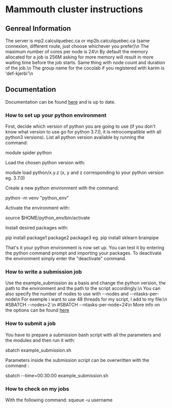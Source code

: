 # Mammouth cluster instructions

## Genreal Information

The server is mp2.calculquebec.ca or mp2b.calculquebec.ca (same connexion, different route, just choose whichever you prefer)\n
The maximum number of cores per node is 24\n
By default the memory allocated for a job is 256M asking for more memory will result in more waiting time before the job starts. Same thing with node count and duration of the job.\n
The group name for the cocolab if you registered with karim is 'def-kjerbi'\n

## Documentation

Documentation can be found [here][mammoth doc] and is up to date.

### How to set up your python environment

First, decide which version of python you are going to use (if you don't know what version to use go for python 3.7.0, it is retrocompatible with all python3 versions). List all python version available by running the command:

module spider python

Load the chosen python version with:

module load python/x.y.z
(x, y and z corresponding to your python version eg. 3.7.0)

Create a new python environment with the command:

python -m venv "python_env"

Activate the environment with:

source $HOME/python_env/bin/activate

Install desired packages with:

pip install package1 package2 package3
eg. pip install sklearn brainpipe

That's it your python environment is now set up. You can test it by entering the python command prompt and importing your packages. To deactivate the environment simply enter the "deactivate" command.

### How to write a submission job

Use the example_submission as a basis and change the python version, the path to the environment and the path to the script accordingly.\n
You can also specify the number of nodes to use with --nodes and --ntasks-per-node\n
For exemple i want to use 48 threads for my script, I add to my file:\n
\#SBATCH --nodes=2 \n
\#SBATCH --ntasks-per-node=24\n
More info on the options can be found [here][mammoth jobs]

### How to submit a job

You have to prepare a submission bash script with all the parameters and the modules and then run it with:

sbatch example_submission.sh

Parameters inside the submission script can be overwritten with the command :

sbatch --time=00:30:00 example_submission.sh

### How to check on my jobs

With the following command:
squeue -u username

[mammoth doc]: http://wiki.ccs.usherbrooke.ca/Mammouth-Mp2b#Documentation
[mammoth jobs]: https://docs.computecanada.ca/wiki/Running_jobs
